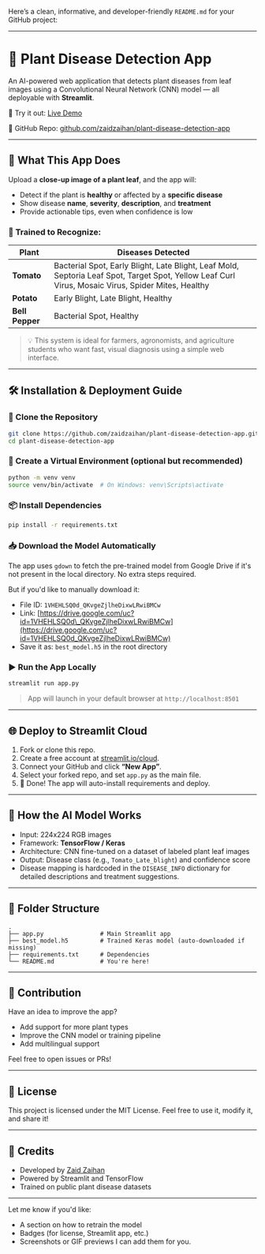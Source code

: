 Here’s a clean, informative, and developer-friendly `README.md` for your GitHub project:

---

# 🌿 Plant Disease Detection App

An AI-powered web application that detects plant diseases from leaf images using a Convolutional Neural Network (CNN) model — all deployable with **Streamlit**.

🧪 Try it out: [Live Demo](https://plant-disease-detection-app-app-zya8ie.streamlit.app/)

📁 GitHub Repo: [github.com/zaidzaihan/plant-disease-detection-app](https://github.com/zaidzaihan/plant-disease-detection-app)

---

## 📸 What This App Does

Upload a **close-up image of a plant leaf**, and the app will:

* Detect if the plant is **healthy** or affected by a **specific disease**
* Show disease **name**, **severity**, **description**, and **treatment**
* Provide actionable tips, even when confidence is low

### 🧠 Trained to Recognize:

| Plant           | Diseases Detected                                                                                                                                  |
| --------------- | -------------------------------------------------------------------------------------------------------------------------------------------------- |
| **Tomato**      | Bacterial Spot, Early Blight, Late Blight, Leaf Mold, Septoria Leaf Spot, Target Spot, Yellow Leaf Curl Virus, Mosaic Virus, Spider Mites, Healthy |
| **Potato**      | Early Blight, Late Blight, Healthy                                                                                                                 |
| **Bell Pepper** | Bacterial Spot, Healthy                                                                                                                            |

> 💡 This system is ideal for farmers, agronomists, and agriculture students who want fast, visual diagnosis using a simple web interface.

---

## 🛠️ Installation & Deployment Guide

### 🔁 Clone the Repository

```bash
git clone https://github.com/zaidzaihan/plant-disease-detection-app.git
cd plant-disease-detection-app
```

### 🐍 Create a Virtual Environment (optional but recommended)

```bash
python -m venv venv
source venv/bin/activate  # On Windows: venv\Scripts\activate
```

### 📦 Install Dependencies

```bash
pip install -r requirements.txt
```

### 📥 Download the Model Automatically

The app uses `gdown` to fetch the pre-trained model from Google Drive if it's not present in the local directory. No extra steps required.

But if you'd like to manually download it:

* File ID: `1VHEHLSQ0d_QKvgeZjlheDixwLRwiBMCw`
* Link: [https://drive.google.com/uc?id=1VHEHLSQ0d\_QKvgeZjlheDixwLRwiBMCw](https://drive.google.com/uc?id=1VHEHLSQ0d_QKvgeZjlheDixwLRwiBMCw)
* Save it as: `best_model.h5` in the root directory

### ▶️ Run the App Locally

```bash
streamlit run app.py
```

> App will launch in your default browser at `http://localhost:8501`

---

## 🌐 Deploy to Streamlit Cloud

1. Fork or clone this repo.
2. Create a free account at [streamlit.io/cloud](https://streamlit.io/cloud).
3. Connect your GitHub and click **“New App”**.
4. Select your forked repo, and set `app.py` as the main file.
5. 🎉 Done! The app will auto-install requirements and deploy.

---

## 🧠 How the AI Model Works

* Input: 224x224 RGB images
* Framework: **TensorFlow / Keras**
* Architecture: CNN fine-tuned on a dataset of labeled plant leaf images
* Output: Disease class (e.g., `Tomato_Late_blight`) and confidence score
* Disease mapping is hardcoded in the `DISEASE_INFO` dictionary for detailed descriptions and treatment suggestions.

---

## 📂 Folder Structure

```
.
├── app.py                # Main Streamlit app
├── best_model.h5         # Trained Keras model (auto-downloaded if missing)
├── requirements.txt      # Dependencies
└── README.md             # You're here!
```

---

## 🤝 Contribution

Have an idea to improve the app?

* Add support for more plant types
* Improve the CNN model or training pipeline
* Add multilingual support

Feel free to open issues or PRs!

---

## 📄 License

This project is licensed under the MIT License.
Feel free to use it, modify it, and share it!

---

## 🙌 Credits

* Developed by [Zaid Zaihan](https://github.com/zaidzaihan)
* Powered by Streamlit and TensorFlow
* Trained on public plant disease datasets

---

Let me know if you'd like:

* A section on how to retrain the model
* Badges (for license, Streamlit app, etc.)
* Screenshots or GIF previews
  I can add them for you.
